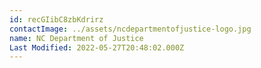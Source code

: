 ```yaml
---
id: recGIibC8zbKdrirz
contactImage: ../assets/ncdepartmentofjustice-logo.jpg
name: NC Department of Justice
Last Modified: 2022-05-27T20:48:02.000Z
---
```

